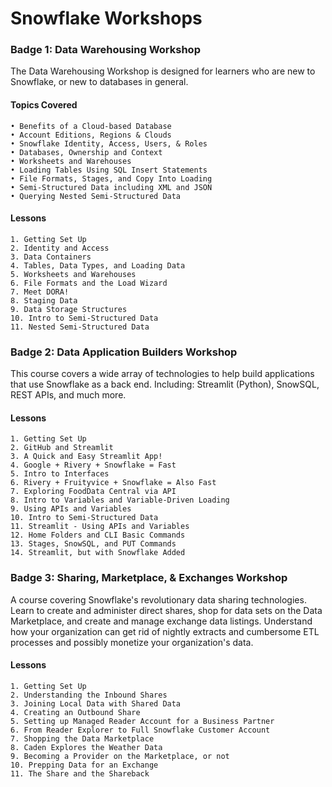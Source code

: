 # Snowflake Workshops

### Badge 1: Data Warehousing Workshop

The Data Warehousing Workshop is designed for learners who are new to Snowflake, or new to databases in general.

#### Topics Covered
	• Benefits of a Cloud-based Database
	• Account Editions, Regions & Clouds
	• Snowflake Identity, Access, Users, & Roles
	• Databases, Ownership and Context
	• Worksheets and Warehouses
	• Loading Tables Using SQL Insert Statements
	• File Formats, Stages, and Copy Into Loading
	• Semi-Structured Data including XML and JSON 
	• Querying Nested Semi-Structured Data

#### Lessons
	1. Getting Set Up
	2. Identity and Access
	3. Data Containers
	4. Tables, Data Types, and Loading Data
	5. Worksheets and Warehouses
	6. File Formats and the Load Wizard
	7. Meet DORA!
	8. Staging Data
	9. Data Storage Structures
	10. Intro to Semi-Structured Data	
	11. Nested Semi-Structured Data

### Badge 2: Data Application Builders Workshop

This course covers a wide array of technologies to help build applications that use Snowflake as a back end. Including: Streamlit (Python), SnowSQL, REST APIs, and much more. 

#### Lessons
	1. Getting Set Up
	2. GitHub and Streamlit
	3. A Quick and Easy Streamlit App!
	4. Google + Rivery + Snowflake = Fast
	5. Intro to Interfaces
	6. Rivery + Fruityvice + Snowflake = Also Fast
	7. Exploring FoodData Central via API
	8. Intro to Variables and Variable-Driven Loading
	9. Using APIs and Variables
	10. Intro to Semi-Structured Data	
	11. Streamlit - Using APIs and Variables
	12. Home Folders and CLI Basic Commands
	13. Stages, SnowSQL, and PUT Commands
	14. Streamlit, but with Snowflake Added

### Badge 3: Sharing, Marketplace, & Exchanges Workshop

A course covering Snowflake's revolutionary data sharing technologies. Learn to create and administer direct shares, shop for data sets on the Data Marketplace, and create and manage exchange data listings. Understand how your organization can get rid of nightly extracts and cumbersome ETL processes and possibly monetize your organization's data. 

#### Lessons
	1. Getting Set Up
	2. Understanding the Inbound Shares
	3. Joining Local Data with Shared Data
	4. Creating an Outbound Share
	5. Setting up Managed Reader Account for a Business Partner
	6. From Reader Explorer to Full Snowflake Customer Account
	7. Shopping the Data Marketplace
	8. Caden Explores the Weather Data
	9. Becoming a Provider on the Marketplace, or not
	10. Prepping Data for an Exchange
	11. The Share and the Shareback
